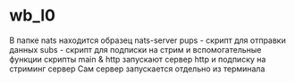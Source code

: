 # wb_l0

В папке nats находится образец nats-server
pups - скрипт для отправки данных 
subs - скрипт для подписки на стрим и вспомогательные функции 
скрипты main & http запускают сервер http и подписку на стриминг сервер 
Сам сервер запускается отдельно из терминала 
